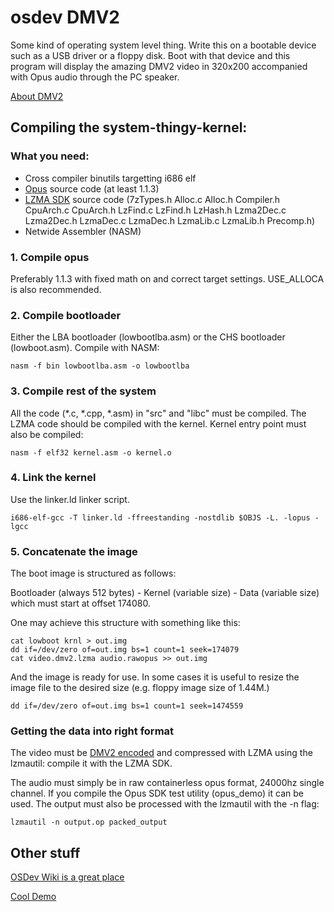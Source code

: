 # osdev DMV2 

Some kind of operating system level thing. Write this on a bootable device such as a USB driver or a floppy disk.
Boot with that device and this program will display the amazing DMV2 video in 320x200 accompanied with Opus audio through the PC speaker.

[About DMV2](https://github.com/MasterTaffer/dmv2)


## Compiling the system-thingy-kernel:

### What you need:

 - Cross compiler binutils targetting i686 elf
 - [Opus](http://opus-codec.org) source code (at least 1.1.3)
 - [LZMA SDK](http://www.7-zip.org/sdk.html) source code (7zTypes.h Alloc.c Alloc.h Compiler.h CpuArch.c CpuArch.h LzFind.c LzFind.h LzHash.h Lzma2Dec.c Lzma2Dec.h LzmaDec.c LzmaDec.h LzmaLib.c LzmaLib.h Precomp.h)
 - Netwide Assembler (NASM)

### 1. Compile opus
Preferably 1.1.3 with fixed math on and correct target settings. USE_ALLOCA is also recommended.
	
### 2. Compile bootloader
Either the LBA bootloader (lowbootlba.asm) or the CHS bootloader (lowboot.asm).
  Compile with NASM:
  
    nasm -f bin lowbootlba.asm -o lowbootlba
	
### 3. Compile rest of the system

All the code (*.c, *.cpp, *.asm) in "src" and "libc" must be compiled. The LZMA code should be compiled with the kernel. Kernel entry point must also be compiled:
	
    nasm -f elf32 kernel.asm -o kernel.o
	
### 4. Link the kernel

Use the linker.ld linker script. 
	
    i686-elf-gcc -T linker.ld -ffreestanding -nostdlib $OBJS -L. -lopus -lgcc
	

### 5. Concatenate the image

The boot image is structured as follows:
	
Bootloader (always 512 bytes) - Kernel (variable size) - Data (variable size) which must start at offset 174080.
	
One may achieve this structure with something like this:
	
    cat lowboot krnl > out.img
    dd if=/dev/zero of=out.img bs=1 count=1 seek=174079
    cat video.dmv2.lzma audio.rawopus >> out.img
	
And the image is ready for use. In some cases it is useful to resize the image file to the desired size (e.g. floppy image size of 1.44M.) 
	
    dd if=/dev/zero of=out.img bs=1 count=1 seek=1474559
	
### Getting the data into right format

The video must be [DMV2 encoded](https://github.com/MasterTaffer/dmv2) and compressed with LZMA using the lzmautil: compile it with the LZMA SDK.

The audio must simply be in raw containerless opus format, 24000hz single channel. If you compile the Opus SDK test utility (opus_demo) it can be used. The output must also be processed with the lzmautil with the -n flag:

    lzmautil -n output.op packed_output

## Other stuff

[OSDev Wiki is a great place](http://wiki.osdev.org/Main_Page)

[Cool Demo](https://www.youtube.com/edit?o=U&video_id=j-8bdUduuh0)
